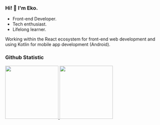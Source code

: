 ### Hi! 👋 I'm Eko.

<ul>
  <li>Front-end Developer.</li>
  <li>Tech enthusiast.</li>
  <li>Lifelong learner.</li>
</ul>
<p>Working within the React ecosystem for front-end web development and using Kotlin for mobile app development (Android).</p>

### Github Statistic
<p align="left">
<a href="https://github.com/ekorahy">
  <img height="170em" src="https://github-readme-stats-eight-theta.vercel.app/api?username=ekorahy&show_icons=true&theme=algolia&include_all_commits=true&count_private=true"/>
  <img height="170em" src="https://github-readme-stats-eight-theta.vercel.app/api/top-langs/?username=ekorahy&layout=compact&langs_count=8&theme=algolia"/>
</a>
</p>
